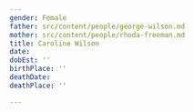 ```yaml
---
gender: Female
father: src/content/people/george-wilson.md
mother: src/content/people/rhoda-freeman.md
title: Caroline Wilson
date: 
dobEst: ''
birthPlace: ''
deathDate: 
deathPlace: ''

---
```

